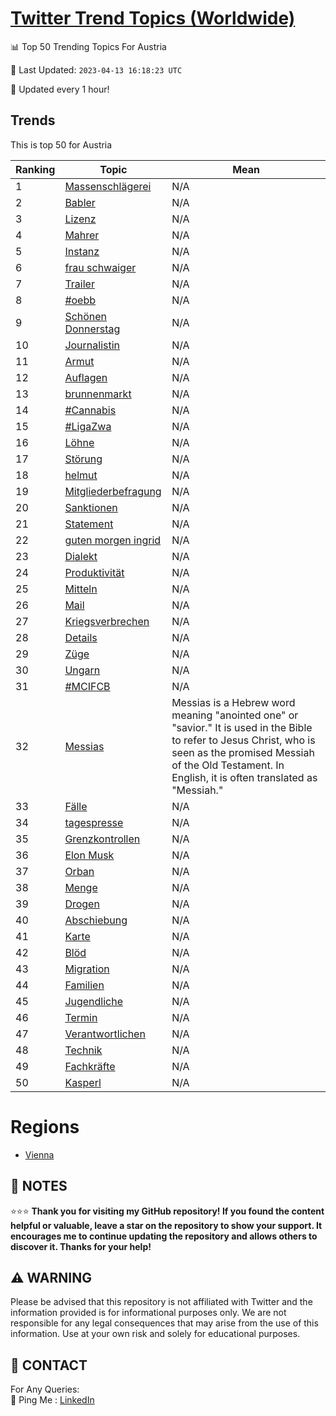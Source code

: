 [Twitter Trend Topics (Worldwide)](https://github.com/ErcinDedeoglu/Twitter-Trend-Topics)
==========


📊 Top 50 Trending Topics For Austria

📆 Last Updated: `2023-04-13 16:18:23 UTC`

🔧 Updated every 1 hour!


## Trends

This is top 50 for Austria

| Ranking | Topic | Mean |
| ------- | ------------ | ------------ |
| 1 | [Massenschlägerei](http://twitter.com/search?q=Massenschl%c3%a4gerei) | N/A |
| 2 | [Babler](http://twitter.com/search?q=Babler) | N/A |
| 3 | [Lizenz](http://twitter.com/search?q=Lizenz) | N/A |
| 4 | [Mahrer](http://twitter.com/search?q=Mahrer) | N/A |
| 5 | [Instanz](http://twitter.com/search?q=Instanz) | N/A |
| 6 | [frau schwaiger](http://twitter.com/search?q=frau+schwaiger) | N/A |
| 7 | [Trailer](http://twitter.com/search?q=Trailer) | N/A |
| 8 | [#oebb](http://twitter.com/search?q=%23oebb) | N/A |
| 9 | [Schönen Donnerstag](http://twitter.com/search?q=Sch%c3%b6nen+Donnerstag) | N/A |
| 10 | [Journalistin](http://twitter.com/search?q=Journalistin) | N/A |
| 11 | [Armut](http://twitter.com/search?q=Armut) | N/A |
| 12 | [Auflagen](http://twitter.com/search?q=Auflagen) | N/A |
| 13 | [brunnenmarkt](http://twitter.com/search?q=brunnenmarkt) | N/A |
| 14 | [#Cannabis](http://twitter.com/search?q=%23Cannabis) | N/A |
| 15 | [#LigaZwa](http://twitter.com/search?q=%23LigaZwa) | N/A |
| 16 | [Löhne](http://twitter.com/search?q=L%c3%b6hne) | N/A |
| 17 | [Störung](http://twitter.com/search?q=St%c3%b6rung) | N/A |
| 18 | [helmut](http://twitter.com/search?q=helmut) | N/A |
| 19 | [Mitgliederbefragung](http://twitter.com/search?q=Mitgliederbefragung) | N/A |
| 20 | [Sanktionen](http://twitter.com/search?q=Sanktionen) | N/A |
| 21 | [Statement](http://twitter.com/search?q=Statement) | N/A |
| 22 | [guten morgen ingrid](http://twitter.com/search?q=guten+morgen+ingrid) | N/A |
| 23 | [Dialekt](http://twitter.com/search?q=Dialekt) | N/A |
| 24 | [Produktivität](http://twitter.com/search?q=Produktivit%c3%a4t) | N/A |
| 25 | [Mitteln](http://twitter.com/search?q=Mitteln) | N/A |
| 26 | [Mail](http://twitter.com/search?q=Mail) | N/A |
| 27 | [Kriegsverbrechen](http://twitter.com/search?q=Kriegsverbrechen) | N/A |
| 28 | [Details](http://twitter.com/search?q=Details) | N/A |
| 29 | [Züge](http://twitter.com/search?q=Z%c3%bcge) | N/A |
| 30 | [Ungarn](http://twitter.com/search?q=Ungarn) | N/A |
| 31 | [#MCIFCB](http://twitter.com/search?q=%23MCIFCB) | N/A |
| 32 | [Messias](http://twitter.com/search?q=Messias) | Messias is a Hebrew word meaning "anointed one" or "savior." It is used in the Bible to refer to Jesus Christ, who is seen as the promised Messiah of the Old Testament. In English, it is often translated as "Messiah." |
| 33 | [Fälle](http://twitter.com/search?q=F%c3%a4lle) | N/A |
| 34 | [tagespresse](http://twitter.com/search?q=tagespresse) | N/A |
| 35 | [Grenzkontrollen](http://twitter.com/search?q=Grenzkontrollen) | N/A |
| 36 | [Elon Musk](http://twitter.com/search?q=Elon+Musk) | N/A |
| 37 | [Orban](http://twitter.com/search?q=Orban) | N/A |
| 38 | [Menge](http://twitter.com/search?q=Menge) | N/A |
| 39 | [Drogen](http://twitter.com/search?q=Drogen) | N/A |
| 40 | [Abschiebung](http://twitter.com/search?q=Abschiebung) | N/A |
| 41 | [Karte](http://twitter.com/search?q=Karte) | N/A |
| 42 | [Blöd](http://twitter.com/search?q=Bl%c3%b6d) | N/A |
| 43 | [Migration](http://twitter.com/search?q=Migration) | N/A |
| 44 | [Familien](http://twitter.com/search?q=Familien) | N/A |
| 45 | [Jugendliche](http://twitter.com/search?q=Jugendliche) | N/A |
| 46 | [Termin](http://twitter.com/search?q=Termin) | N/A |
| 47 | [Verantwortlichen](http://twitter.com/search?q=Verantwortlichen) | N/A |
| 48 | [Technik](http://twitter.com/search?q=Technik) | N/A |
| 49 | [Fachkräfte](http://twitter.com/search?q=Fachkr%c3%a4fte) | N/A |
| 50 | [Kasperl](http://twitter.com/search?q=Kasperl) | N/A |



# Regions

* [Vienna](</Austria/Vienna.md>)



## 📝 NOTES

⭐⭐⭐ **Thank you for visiting my GitHub repository! If you found the content helpful or valuable, leave a star on the repository to show your support. It encourages me to continue updating the repository and allows others to discover it. Thanks for your help!**


## ⚠️ WARNING

Please be advised that this repository is not affiliated with Twitter and the information provided is for informational purposes only. We are not responsible for any legal consequences that may arise from the use of this information. Use at your own risk and solely for educational purposes.


## 📨 CONTACT

 For Any Queries:  
            🏓 Ping Me : [LinkedIn](https://www.linkedin.com/in/ercindedeoglu/)
